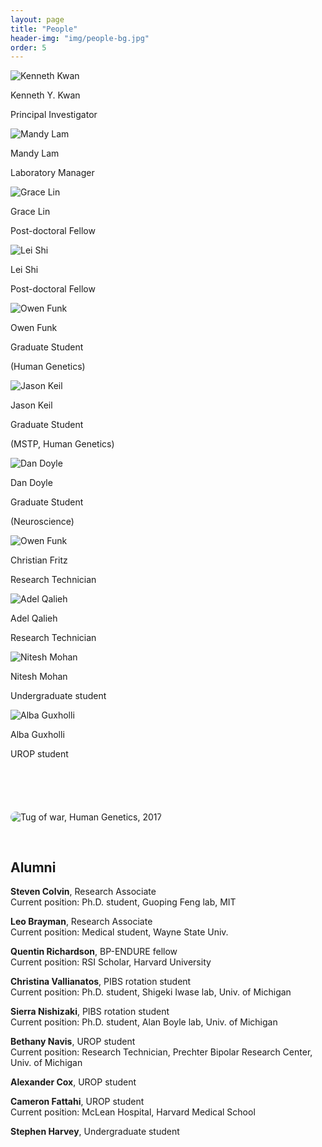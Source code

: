 ```yaml
---
layout: page
title: "People"
header-img: "img/people-bg.jpg"
order: 5
---
```


<div class="row">
  <div class="col-md-4 col-sm-6 col-xs-12 bio">
    <img src="{{ site.baseurl }}/img/bios/kenneth_kwan.jpg" alt="Kenneth Kwan" class="bio-pic center-block">
    <p class="name">Kenneth Y. Kwan</p>
    <p class="job">Principal Investigator</p>
  </div>
  <div class="col-md-4 col-sm-6 col-xs-12 bio">
    <img src="{{ site.baseurl }}/img/bios/mandy_lam.jpg" alt="Mandy Lam" class="bio-pic center-block">
    <p class="name">Mandy Lam</p>
    <p class="job">Laboratory Manager</p>
  </div>
</div>

<div class="row">
  <div class="col-md-4 col-sm-6 col-xs-12 bio">
    <img src="{{ site.baseurl }}/img/bios/grace_lin.jpg" alt="Grace Lin" class="bio-pic center-block">
    <p class="name">Grace Lin</p>
    <p class="job">Post-doctoral Fellow</p>
  </div>
  <div class="col-md-4 col-sm-6 col-xs-12 bio">
    <img src="{{ site.baseurl }}/img/bios/lei_shi.jpg" alt="Lei Shi" class="bio-pic center-block">
    <p class="name">Lei Shi</p>
    <p class="job">Post-doctoral Fellow</p>
  </div>
  <div class="col-md-4 col-sm-6 col-xs-12 bio">
    <img src="{{ site.baseurl }}/img/bios/owen_funk.jpg" alt="Owen Funk" class="bio-pic center-block">
    <p class="name">Owen Funk</p>
    <p class="job">Graduate Student</p>
    <p class="description">(Human Genetics)</p>
  </div>

  <div class="col-md-4 col-sm-6 col-xs-12 bio">
    <img src="{{ site.baseurl }}/img/bios/jason_keil.jpg" alt="Jason Keil" class="bio-pic center-block">
    <p class="name">Jason Keil</p>
    <p class="job">Graduate Student</p>
    <p class="description">(MSTP, Human Genetics)</p>
  </div>
  <div class="col-md-4 col-sm-6 col-xs-12 bio">
    <img src="{{ site.baseurl }}/img/bios/daniel_doyle.jpg" alt="Dan Doyle" class="bio-pic center-block">
    <p class="name">Dan Doyle</p>
    <p class="job">Graduate Student</p>
    <p class="description">(Neuroscience)</p>
  </div>
  <div class="col-md-4 col-sm-6 col-xs-12 bio">
    <img src="{{ site.baseurl }}/img/bios/christian_fritz.jpg" alt="Owen Funk" class="bio-pic center-block">
    <p class="name">Christian Fritz</p>
    <p class="job">Research Technician</p>
  </div>

  <div class="col-md-4 col-sm-6 col-xs-12 bio">
    <img src="{{ site.baseurl }}/img/bios/adel_qalieh.jpg" alt="Adel Qalieh" class="bio-pic center-block">
    <p class="name">Adel Qalieh</p>
    <p class="job">Research Technician</p>
  </div>
  <div class="col-md-4 col-sm-6 col-xs-12 bio">
    <img src="{{ site.baseurl }}/img/bios/nitesh_mohan.jpg" alt="Nitesh Mohan" class="bio-pic center-block">
    <p class="name">Nitesh Mohan</p>
    <p class="job">Undergraduate student</p>
  </div>
  <div class="col-md-4 col-sm-6 col-xs-12 bio">
    <img src="{{ site.baseurl }}/img/bios/alba_guxholli.jpg" alt="Alba Guxholli" class="bio-pic center-block">
    <p class="name">Alba Guxholli</p>
    <p class="job">UROP student</p>
  </div>
</div>

<img src="{{ site.baseurl }}/img/tug_of_war.jpg" alt="Tug of war, Human Genetics, 2017" style="border-radius: 10px; margin: 70px 0 30px 0;">

## Alumni

**Steven Colvin**, Research Associate  
Current position: Ph.D. student, Guoping Feng lab, MIT

**Leo Brayman**, Research Associate  
Current position: Medical student, Wayne State Univ.

**Quentin Richardson**, BP-ENDURE fellow  
Current position: RSI Scholar, Harvard University

**Christina Vallianatos**, PIBS rotation student  
Current position: Ph.D. student, Shigeki Iwase lab, Univ. of Michigan

**Sierra Nishizaki**, PIBS rotation student  
Current position: Ph.D. student, Alan Boyle lab, Univ. of Michigan

**Bethany Navis**, UROP student  
Current position: Research Technician, Prechter Bipolar Research Center, Univ. of Michigan

**Alexander Cox**, UROP student

**Cameron Fattahi**, UROP student  
Current position: McLean Hospital, Harvard Medical School

**Stephen Harvey**, Undergraduate student
